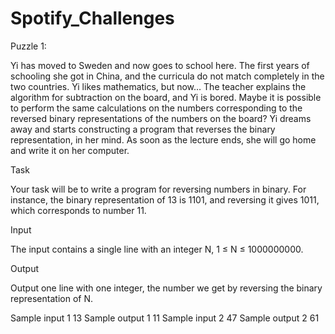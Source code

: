 Spotify_Challenges
==================
Puzzle 1:

Yi has moved to Sweden and now goes to school here. The first years of schooling she got in China, and the curricula do not match completely in the two countries. Yi likes mathematics, but now… The teacher explains the algorithm for subtraction on the board, and Yi is bored. Maybe it is possible to perform the same calculations on the numbers corresponding to the reversed binary representations of the numbers on the board? Yi dreams away and starts constructing a program that reverses the binary representation, in her mind. As soon as the lecture ends, she will go home and write it on her computer.

Task

Your task will be to write a program for reversing numbers in binary. For instance, the binary representation of 13 is 1101, and reversing it gives 1011, which corresponds to number 11.

Input

The input contains a single line with an integer N, 1 ≤ N ≤ 1000000000.

Output

Output one line with one integer, the number we get by reversing the binary representation of N.

Sample input 1
13
Sample output 1
11
Sample input 2
47
Sample output 2
61
